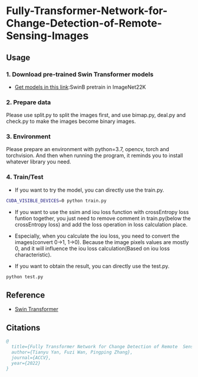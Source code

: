 # Fully-Transformer-Network-for-Change-Detection-of-Remote-Sensing-Images

## Usage

### 1. Download pre-trained Swin Transformer models
* [Get models in this link](https://github.com/SwinTransformer/storage/releases/download/v1.0.0/swin_base_patch4_window7_224_22kto1k.pth):SwinB pretrain in ImageNet22K 


### 2. Prepare data

Please use split.py to split the images first, and use bimap.py, deal.py and check.py to make the images become binary images.

### 3. Environment

Please prepare an environment with python=3.7, opencv, torch and torchvision. And then when running the program, it reminds you to install whatever library you need.

### 4. Train/Test

- If you want to try the model, you can directly use the train.py.

```bash
CUDA_VISIBLE_DEVICES=0 python train.py
```

- If you want to use the ssim and iou loss function with crossEntropy loss funtion together, you just need to remove comment in train.py(below the crossEntropy loss) and add the loss operation in loss calculation place.
- Especially, when you calculate the iou loss, you need to convert the images(convert 0->1, 1->0). Because the image pixels values are mostly 0, and it will influence the iou loss calculation(Based on iou loss characteristic).

- If you want to obtain the result, you can directly use the test.py.
```bash
python test.py 
```

## Reference
* [Swin Transformer](https://github.com/microsoft/Swin-Transformer)


## Citations

```bibtex
@
  title={Fully Transformer Network for Change Detection of Remote  Sensing Images},
  author={Tianyu Yan, Fuzi Wan, Pingping Zhang},
  journal={ACCV},
  year={2022}
}
```
